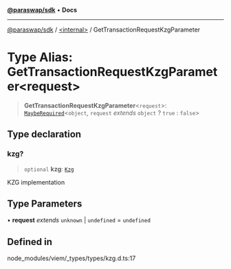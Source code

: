 [**@paraswap/sdk**](../../README.md) • **Docs**

***

[@paraswap/sdk](../../globals.md) / [\<internal\>](../README.md) / GetTransactionRequestKzgParameter

# Type Alias: GetTransactionRequestKzgParameter\<request\>

> **GetTransactionRequestKzgParameter**\<`request`\>: [`MaybeRequired`](MaybeRequired.md)\<`object`, `request` *extends* `object` ? `true` : `false`\>

## Type declaration

### kzg?

> `optional` **kzg**: [`Kzg`](Kzg.md)

KZG implementation

## Type Parameters

• **request** *extends* `unknown` \| `undefined` = `undefined`

## Defined in

node\_modules/viem/\_types/types/kzg.d.ts:17
